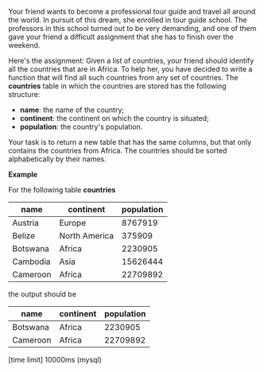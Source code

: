 Your friend wants to become a professional tour guide and travel all around the world. In pursuit of this dream, she enrolled in tour guide school. The professors in this school turned out to be very demanding, and one of them gave your friend a difficult assignment that she has to finish over the weekend.

Here's the assignment: Given a list of countries, your friend should identify all the countries that are in Africa. To help her, you have decided to write a function that will find all such countries from any set of countries. The **countries** table in which the countries are stored has the following structure:

* **name**: the name of the country;
* **continent**: the continent on which the country is situated;
* **population**: the country's population.

Your task is to return a new table that has the same columns, but that only contains the countries from Africa. The countries should be sorted alphabetically by their names.

**Example**

For the following table **countries**

name|	continent|	population|
|---|---|---|
|Austria	|Europe	|8767919|
|Belize|	North America	|375909|
|Botswana	|Africa	|2230905|
|Cambodia	|Asia	|15626444|
|Cameroon	|Africa|	22709892|

the output should be

|name	|continent	|population|
|---|---|---|
|Botswana	|Africa	|2230905|
|Cameroon	|Africa	|22709892|

[time limit] 10000ms (mysql)
